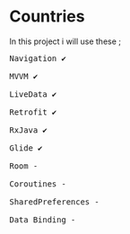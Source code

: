 # Countries
In this project i will use these ;
<pre>
Navigation ✔

MVVM ✔

LiveData ✔

Retrofit ✔

RxJava ✔

Glide ✔

Room -

Coroutines -

SharedPreferences -

Data Binding -
</pre>
